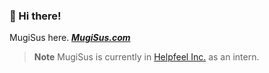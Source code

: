 ### 👋 Hi there!

MugiSus here. **[_MugiSus.com_](https://mugisus.com)**

> **Note** MugiSus is currently in [Helpfeel Inc.](https://github.com/nota) as an intern.
